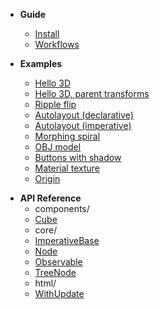 - **Guide**

  - [Install](/install.md)
  - [Workflows](/workflows.md)

- **Examples**

  - [Hello 3D](/examples/hello3d.md ':class=no-sublist')
  - [Hello 3D, parent transforms](/examples/hello3d-parent-transforms.md ':class=no-sublist')
  - [Ripple flip](/examples/ripple-flip.md ':class=no-sublist')
  - [Autolayout (declarative)](/examples/autolayout-declarative.md ':class=no-sublist')
  - [Autolayout (imperative)](/examples/autolayout-imperative.md ':class=no-sublist')
  - [Morphing spiral](/examples/spiral.md ':class=no-sublist')
  - [OBJ model](/examples/obj-model.md ':class=no-sublist')
  - [Buttons with shadow](/examples/buttons-with-shadow.md ':class=no-sublist')
  - [Material texture](/examples/material-texture.md ':class=no-sublist')
  - [Origin](/examples/origin.md ':class=no-sublist')

* **API Reference**
  <!-- __API_AUTOGENERATED_BEGIN__ -->
  - components/
  - [Cube](/api/components/Cube.md)
  - core/
  - [ImperativeBase](/api/core/ImperativeBase.md)
  - [Node](/api/core/Node.md)
  - [Observable](/api/core/Observable.md)
  - [TreeNode](/api/core/TreeNode.md)
  - html/
  - [WithUpdate](/api/html/WithUpdate.md)
  
<!-- __API_AUTOGENERATED_END__ -->

<!-- -   [Miscellaneous Notes](/notes.md) -->
